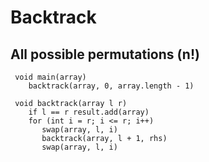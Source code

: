 # Backtrack

## All possible permutations (n!)
```
 void main(array)
    backtrack(array, 0, array.length - 1) 

 void backtrack(array l r)
    if l == r result.add(array)
    for (int i = r; i <= r; i++)
       swap(array, l, i)
       backtrack(array, l + 1, rhs)
       swap(array, l, i)
```
